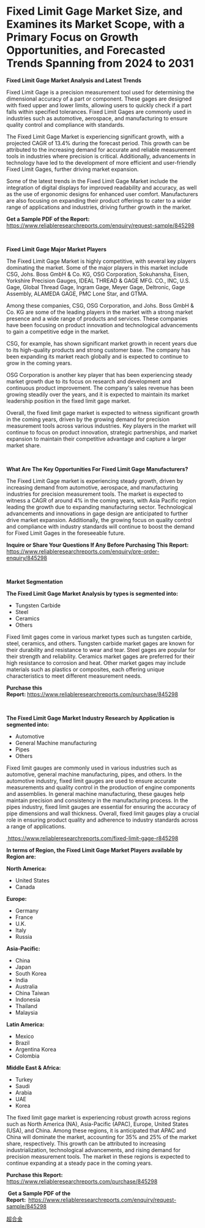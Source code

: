 <p><h1>Fixed Limit Gage Market Size, and Examines its Market Scope, with a Primary Focus on Growth Opportunities, and Forecasted Trends Spanning from 2024 to 2031</h1></p><p><strong>Fixed Limit Gage Market Analysis and Latest Trends</strong></p>
<p><p>Fixed Limit Gage is a precision measurement tool used for determining the dimensional accuracy of a part or component. These gages are designed with fixed upper and lower limits, allowing users to quickly check if a part falls within specified tolerances. Fixed Limit Gages are commonly used in industries such as automotive, aerospace, and manufacturing to ensure quality control and compliance with standards.</p><p>The Fixed Limit Gage Market is experiencing significant growth, with a projected CAGR of 13.4% during the forecast period. This growth can be attributed to the increasing demand for accurate and reliable measurement tools in industries where precision is critical. Additionally, advancements in technology have led to the development of more efficient and user-friendly Fixed Limit Gages, further driving market expansion.</p><p>Some of the latest trends in the Fixed Limit Gage Market include the integration of digital displays for improved readability and accuracy, as well as the use of ergonomic designs for enhanced user comfort. Manufacturers are also focusing on expanding their product offerings to cater to a wider range of applications and industries, driving further growth in the market.</p></p>
<p><strong>Get a Sample PDF of the Report:&nbsp;</strong> <a href="https://www.reliableresearchreports.com/enquiry/request-sample/845298">https://www.reliableresearchreports.com/enquiry/request-sample/845298</a></p>
<p>&nbsp;</p>
<p><strong>Fixed Limit Gage Major Market Players</strong></p>
<p><p>The Fixed Limit Gage Market is highly competitive, with several key players dominating the market. Some of the major players in this market include CSG, Johs. Boss GmbH & Co. KG, OSG Corporation, Sokuhansha, Eisen, Yorkshire Precision Gauges, IDEAL THREAD & GAGE MFG. CO., INC, U.S. Gage, Global Thread Gage, Ingram Gage, Meyer Gage, Deltronic, Gage Assembly, ALAMEDA GAGE, PMC Lone Star, and GTMA.</p><p>Among these companies, CSG, OSG Corporation, and Johs. Boss GmbH & Co. KG are some of the leading players in the market with a strong market presence and a wide range of products and services. These companies have been focusing on product innovation and technological advancements to gain a competitive edge in the market.</p><p>CSG, for example, has shown significant market growth in recent years due to its high-quality products and strong customer base. The company has been expanding its market reach globally and is expected to continue to grow in the coming years.</p><p>OSG Corporation is another key player that has been experiencing steady market growth due to its focus on research and development and continuous product improvement. The company's sales revenue has been growing steadily over the years, and it is expected to maintain its market leadership position in the fixed limit gage market.</p><p>Overall, the fixed limit gage market is expected to witness significant growth in the coming years, driven by the growing demand for precision measurement tools across various industries. Key players in the market will continue to focus on product innovation, strategic partnerships, and market expansion to maintain their competitive advantage and capture a larger market share.</p></p>
<p>&nbsp;</p>
<p><strong>What Are The Key Opportunities For Fixed Limit Gage Manufacturers?</strong></p>
<p><p>The Fixed Limit Gage market is experiencing steady growth, driven by increasing demand from automotive, aerospace, and manufacturing industries for precision measurement tools. The market is expected to witness a CAGR of around 4% in the coming years, with Asia Pacific region leading the growth due to expanding manufacturing sector. Technological advancements and innovations in gage design are anticipated to further drive market expansion. Additionally, the growing focus on quality control and compliance with industry standards will continue to boost the demand for Fixed Limit Gages in the foreseeable future.</p></p>
<p><strong>Inquire or Share Your Questions If Any Before Purchasing This Report:</strong> <a href="https://www.reliableresearchreports.com/enquiry/pre-order-enquiry/845298">https://www.reliableresearchreports.com/enquiry/pre-order-enquiry/845298</a></p>
<p>&nbsp;</p>
<p><strong>Market Segmentation</strong></p>
<p><strong>The Fixed Limit Gage Market Analysis by types is segmented into:</strong></p>
<p><ul><li>Tungsten Carbide</li><li>Steel</li><li>Ceramics</li><li>Others</li></ul></p>
<p><p>Fixed limit gages come in various market types such as tungsten carbide, steel, ceramics, and others. Tungsten carbide market gages are known for their durability and resistance to wear and tear. Steel gages are popular for their strength and reliability. Ceramics market gages are preferred for their high resistance to corrosion and heat. Other market gages may include materials such as plastics or composites, each offering unique characteristics to meet different measurement needs.</p></p>
<p><strong>Purchase this Report:&nbsp;</strong><a href="https://www.reliableresearchreports.com/purchase/845298">https://www.reliableresearchreports.com/purchase/845298</a></p>
<p>&nbsp;</p>
<p><strong>The Fixed Limit Gage Market Industry Research by Application is segmented into:</strong></p>
<p><ul><li>Automotive</li><li>General Machine manufacturing</li><li>Pipes</li><li>Others</li></ul></p>
<p><p>Fixed limit gauges are commonly used in various industries such as automotive, general machine manufacturing, pipes, and others. In the automotive industry, fixed limit gauges are used to ensure accurate measurements and quality control in the production of engine components and assemblies. In general machine manufacturing, these gauges help maintain precision and consistency in the manufacturing process. In the pipes industry, fixed limit gauges are essential for ensuring the accuracy of pipe dimensions and wall thickness. Overall, fixed limit gauges play a crucial role in ensuring product quality and adherence to industry standards across a range of applications.</p></p>
<p><a href="https://www.reliableresearchreports.com/fixed-limit-gage-r845298">&nbsp;https://www.reliableresearchreports.com/fixed-limit-gage-r845298</a></p>
<p><strong>In terms of Region, the Fixed Limit Gage Market Players available by Region are:</strong></p>
<p>
    <p> <strong> North America: </strong>
        <ul>
            <li>United States</li>
            <li>Canada</li>
        </ul>
        </p> 
    <p> <strong> Europe: </strong>
        <ul>
            <li>Germany</li>
            <li>France</li>
            <li>U.K.</li>
            <li>Italy</li>
            <li>Russia</li>
        </ul>
        </p> 
    <p> <strong> Asia-Pacific: </strong>
        <ul>
            <li>China</li>
            <li>Japan</li>
            <li>South Korea</li>
            <li>India</li>
            <li>Australia</li>
            <li>China Taiwan</li>
            <li>Indonesia</li>
            <li>Thailand</li>
            <li>Malaysia</li>
        </ul>
        </p> 
    <p> <strong> Latin America: </strong>
        <ul>
            <li>Mexico</li>
            <li>Brazil</li>
            <li>Argentina Korea</li>
            <li>Colombia</li>
        </ul>
        </p> 
    <p> <strong> Middle East & Africa: </strong>
        <ul>
            <li>Turkey</li>
            <li>Saudi</li>
            <li>Arabia</li>
            <li>UAE</li>
            <li>Korea</li>
        </ul>
    </p>
    </p>
<p><p>The fixed limit gage market is experiencing robust growth across regions such as North America (NA), Asia-Pacific (APAC), Europe, United States (USA), and China. Among these regions, it is anticipated that APAC and China will dominate the market, accounting for 35% and 25% of the market share, respectively. This growth can be attributed to increasing industrialization, technological advancements, and rising demand for precision measurement tools. The market in these regions is expected to continue expanding at a steady pace in the coming years.</p></p>
<p><strong>Purchase this Report: </strong><a href="https://www.reliableresearchreports.com/purchase/845298">https://www.reliableresearchreports.com/purchase/845298</a></p>
<p>&nbsp;<strong>Get a Sample PDF of the Report:&nbsp;&nbsp;</strong><a href="https://www.reliableresearchreports.com/enquiry/request-sample/845298">https://www.reliableresearchreports.com/enquiry/request-sample/845298</a></p>
<p><strong></strong></p>
<p><p><a href="https://github.com/oafhukehf4709715/Market-Research-Report-List-1/blob/main/793543028886.md">超合金</a></p></p>